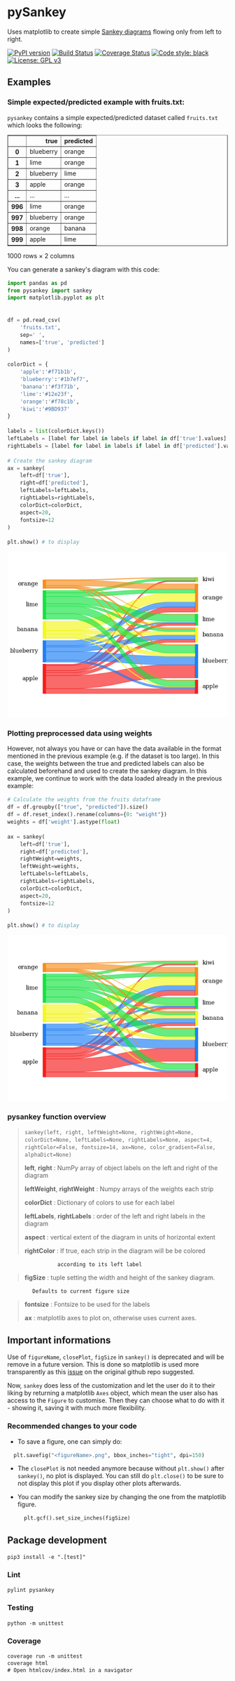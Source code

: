 # pySankey

Uses matplotlib to create simple <a href="https://en.wikipedia.org/wiki/Sankey_diagram">
Sankey diagrams</a> flowing only from left to right.

[![PyPI version](https://badge.fury.io/py/pySankeyBeta.svg)](https://badge.fury.io/py/pySankeyBeta)
[![Build Status](https://github.com/Pierre-Sassoulas/pySankey/actions/workflows/ci.yaml/badge.svg)](https://github.com/Pierre-Sassoulas/pySankey/actions/workflows/ci.yaml)
[![Coverage Status](https://coveralls.io/repos/github/Pierre-Sassoulas/pySankey/badge.svg?branch=master)](https://coveralls.io/github/Pierre-Sassoulas/pySankey?branch=master)
[![Code style: black](https://img.shields.io/badge/code%20style-black-000000.svg)](https://github.com/ambv/black)
[![License: GPL v3](https://img.shields.io/badge/License-GPLv3-blue.svg)](https://www.gnu.org/licenses/gpl-3.0)

## Examples

### Simple expected/predicted example with fruits.txt:

`pysankey` contains a simple expected/predicted dataset called `fruits.txt` which looks
the following:

<div>
<table border="1" class="dataframe">
  <thead>
    <tr style="text-align: right;">
      <th></th>
      <th>true</th>
      <th>predicted</th>
    </tr>
  </thead>
  <tbody>
    <tr>
      <th>0</th>
      <td>blueberry</td>
      <td>orange</td>
    </tr>
    <tr>
      <th>1</th>
      <td>lime</td>
      <td>orange</td>
    </tr>
    <tr>
      <th>2</th>
      <td>blueberry</td>
      <td>lime</td>
    </tr>
    <tr>
      <th>3</th>
      <td>apple</td>
      <td>orange</td>
    </tr>
    <tr>
      <th>...</th>
      <td>...</td>
      <td>...</td>
    </tr>
    <tr>
      <th>996</th>
      <td>lime</td>
      <td>orange</td>
    </tr>
    <tr>
      <th>997</th>
      <td>blueberry</td>
      <td>orange</td>
    </tr>
    <tr>
      <th>998</th>
      <td>orange</td>
      <td>banana</td>
    </tr>
    <tr>
      <th>999</th>
      <td>apple</td>
      <td>lime</td>
    </tr>
  </tbody>
</table>
<p>1000 rows × 2 columns</p>
</div>

You can generate a sankey's diagram with this code:

```python
import pandas as pd
from pysankey import sankey
import matplotlib.pyplot as plt


df = pd.read_csv(
    'fruits.txt',
    sep=' ',
    names=['true', 'predicted']
)

colorDict = {
    'apple':'#f71b1b',
    'blueberry':'#1b7ef7',
    'banana':'#f3f71b',
    'lime':'#12e23f',
    'orange':'#f78c1b',
    'kiwi':'#9BD937'
}

labels = list(colorDict.keys())
leftLabels = [label for label in labels if label in df['true'].values]
rightLabels = [label for label in labels if label in df['predicted'].values]

# Create the sankey diagram
ax = sankey(
    left=df['true'],
    right=df['predicted'],
    leftLabels=leftLabels,
    rightLabels=rightLabels,
    colorDict=colorDict,
    aspect=20,
    fontsize=12
)

plt.show() # to display
```

![Fruity Alchemy](.github/img/fruits.png)

### Plotting preprocessed data using weights

However, not always you have or can have the data available in the format mentioned in
the previous example (e.g. if the dataset is too large). In this case, the weights
between the true and predicted labels can also be calculated beforehand and used to
create the sankey diagram. In this example, we continue to work with the data loaded
already in the previous example:

```python
# Calculate the weights from the fruits dataframe
df = df.groupby(["true", "predicted"]).size()
df = df.reset_index().rename(columns={0: "weight"})
weights = df['weight'].astype(float)

ax = sankey(
    left=df['true'],
    right=df['predicted'],
    rightWeight=weights,
    leftWeight=weights,
    leftLabels=leftLabels,
    rightLabels=rightLabels,
    colorDict=colorDict,
    aspect=20,
    fontsize=12
)

plt.show() # to display
```

![Fruity Alchemy](.github/img/fruits_weighted.png)

### pysankey function overview

> `sankey(left, right, leftWeight=None, rightWeight=None, colorDict=None, leftLabels=None, rightLabels=None, aspect=4, rightColor=False, fontsize=14, ax=None, color_gradient=False, alphaDict=None)`
>
> **left**, **right** : NumPy array of object labels on the left and right of the
> diagram
>
> **leftWeight**, **rightWeight** : Numpy arrays of the weights each strip
>
> **colorDict** : Dictionary of colors to use for each label
>
> **leftLabels**, **rightLabels** : order of the left and right labels in the diagram
>
> **aspect** : vertical extent of the diagram in units of horizontal extent
>
> **rightColor** : If true, each strip in the diagram will be be colored

                    according to its left label

> **figSize** : tuple setting the width and height of the sankey diagram.

            Defaults to current figure size

> **fontsize** : Fontsize to be used for the labels
>
> **ax** : matplotlib axes to plot on, otherwise uses current axes.

## Important informations

Use of `figureName`, `closePlot`, `figSize` in `sankey()` is deprecated and will be
remove in a future version. This is done so matplotlib is used more transparently as
this [issue](https://github.com/anazalea/pySankey/issues/26#issue-429312025) on the
original github repo suggested.

Now, `sankey` does less of the customization and let the user do it to their liking by
returning a matplotlib `Axes` object, which mean the user also has access to the
`Figure` to customise. Then they can choose what to do with it - showing it, saving it
with much more flexibility.

### Recommended changes to your code

- To save a figure, one can simply do:

```python
  plt.savefig("<figureName>.png", bbox_inches="tight", dpi=150)
```

- The `closePlot` is not needed anymore because without `plt.show()` after `sankey()`,
  no plot is displayed. You can still do `plt.close()` to be sure to not display this
  plot if you display other plots afterwards.

- You can modify the sankey size by changing the one from the matplotlib figure.
  ```python
    plt.gcf().set_size_inches(figSize)
  ```

## Package development

    pip3 install -e ".[test]"

### Lint

    pylint pysankey

### Testing

    python -m unittest

### Coverage

    coverage run -m unittest
    coverage html
    # Open htmlcov/index.html in a navigator
